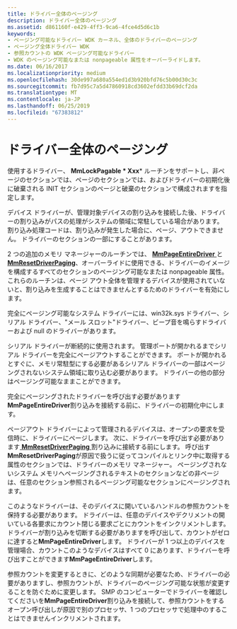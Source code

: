 ```yaml
---
title: ドライバー全体のページング
description: ドライバー全体のページング
ms.assetid: d861160f-e429-4ff3-9ca6-4fce4d5d6c1b
keywords:
- ページング可能なドライバー WDK カーネル、全体のドライバーのページング
- ページング全体ドライバー WDK
- 参照カウントの WDK ページング可能なドライバー
- WDK のページング可能なまたは nonpageable 属性をオーバーライドします。
ms.date: 06/16/2017
ms.localizationpriority: medium
ms.openlocfilehash: 30de997a680a554ed1d3b920bfd76c5b00d30c3c
ms.sourcegitcommit: fb7d95c7a5d47860918cd3602efdd33b69dcf2da
ms.translationtype: MT
ms.contentlocale: ja-JP
ms.lasthandoff: 06/25/2019
ms.locfileid: "67383812"
---
```

# <a name="paging-an-entire-driver"></a>ドライバー全体のページング





使用するドライバー、 **MmLockPagable * Xxx*** ルーチンをサポートし、非ページのセクションでは、ページのセクションでは、およびドライバーの初期化後に破棄される INIT セクションのページと破棄のセクションで構成されますを指定します。

デバイス ドライバーが、管理対象デバイスの割り込みを接続した後、ドライバーの割り込みがパスの処理がシステムの領域に常駐している場合があります。 割り込み処理コードは、割り込みが発生した場合に、ページ、アウトできません。 ドライバーのセクションの一部にすることがあります。

2 つの追加のメモリ マネージャーのルーチンでは、 [ **MmPageEntireDriver** ](https://docs.microsoft.com/windows-hardware/drivers/ddi/content/wdm/nf-wdm-mmpageentiredriver)と[ **MmResetDriverPaging**](https://docs.microsoft.com/windows-hardware/drivers/ddi/content/wdm/nf-wdm-mmresetdriverpaging)、オーバーライドに使用できる、ドライバーのイメージを構成するすべてのセクションのページング可能なまたは nonpageable 属性。 これらのルーチンは、ページ アウト全体を管理するデバイスが使用されていないと、割り込みを生成することはできませんとするためのドライバーを有効にします。

完全にページング可能なシステム ドライバーには、win32k.sys ドライバー、シリアル ドライバー、"メール スロット"ドライバー、ビープ音を鳴らすドライバーおよび null のドライバーがあります。

シリアル ドライバーが断続的に使用されます。 管理ポートが開かれるまでシリアル ドライバーを完全にページアウトすることができます。 ポートが開かれるとすぐに、メモリ常駐型にする必要があるシリアル ドライバーの一部はページングされないシステム領域に取り込む必要があります。 ドライバーの他の部分はページング可能なままことができます。

完全にページングされたドライバーを呼び出す必要があります**MmPageEntireDriver**割り込みを接続する前に、ドライバーの初期化中にします。

ページアウト ドライバーによって管理されるデバイスは、オープンの要求を受信時に、ドライバーにページします。 次に、ドライバーを呼び出す必要があります[ **MmResetDriverPaging** ](https://docs.microsoft.com/windows-hardware/drivers/ddi/content/wdm/nf-wdm-mmresetdriverpaging)割り込みに接続する前にします。 呼び出す**MmResetDriverPaging**が原因で扱うに従ってコンパイルとリンク中に取得する属性のセクションでは、ドライバーのメモリ マネージャー。 ページングされないシステム メモリへページングされるテキストのセクションなどの非ページは、任意のセクション参照されるページング可能なセクションにページングされます。

このようなドライバーは、そのデバイスに開いているハンドルの参照カウントを保持する必要があります。 ドライバーは、任意のデバイスやデクリメントの開いている各要求にカウント閉じる要求ごとにカウントをインクリメントします。 ドライバーが割り込みを切断する必要がありますを呼び出して、カウントがゼロに達すると**MmPageEntireDriver**します。 ドライバーが 1 つ以上のデバイスを管理場合、カウントこのようなデバイスはすべて 0 にあります、ドライバーを呼び出すことができます**MmPageEntireDriver**します。

参照カウントを変更するときに、どのような同期が必要なため、ドライバーの必要がありますし、参照カウントが、ドライバーのページング可能な状態が変更することを防ぐために変更します。 SMP のコンピューターでドライバーを確認してくださいを**MmPageEntireDriver**割り込みを接続して、参照カウントをするオープン呼び出しが原因で別のプロセッサ、1 つのプロセッサで処理中のすることはできませんインクリメントされます。

 

 




